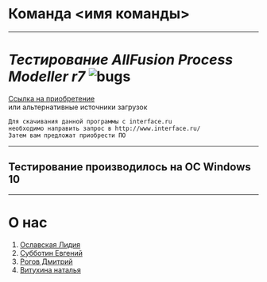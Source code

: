 # Команда <имя команды>
---

# _Тестирование AllFusion Process Modeller r7_ ![bugs](https://img.shields.io/badge/%D0%9A%D0%BE%D0%BB--%D0%B2%D0%BE%20%D0%B1%D0%B0%D0%B3%D0%BE%D0%B2-6-red)

[Ссылка на приобретение](http://www.interface.ru/home.asp?artId=5614) \
или альтернативные источники загрузок
```
Для скачивания данной программы с interface.ru
необходимо направить запрос в http://www.interface.ru/
Затем вам предложат приобрести ПО
```
---

## Тестирование производилось на ОС Windows 10

----
# О нас
1. [Ославская Лидия]()
2. [Субботин Евгений](https://github.com/iesub)
3. [Рогов Дмитрий](https://github.com/drv2vna)
4. [Витухина наталья](https://github.com/IAmMum-sAsh)

